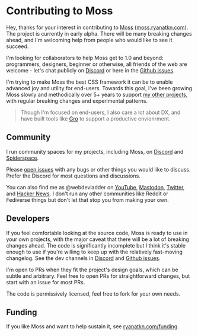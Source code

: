 # Contributing to Moss

Hey, thanks for your interest in contributing to [Moss](https://github.com/ryanatkn/moss)
([moss.ryanatkn.com](https://moss.ryanatkn.com/)).
The project is currently in early alpha.
There will be many breaking changes ahead,
and I'm welcoming help from people who would like to see it succeed.

I'm looking for collaborators to help Moss get to 1.0 and beyond:
programmers, designers, beginner or otherwise, all friends of the web are welcome -
let's chat publicly on [Discord](https://discord.gg/YU5tyeK72X)
or here in the [Github issues](https://github.com/ryanatkn/moss).

I'm trying to make Moss the best CSS framework it can be
to enable advanced joy and utility for end-users.
Towards this goal, I've been growing Moss slowly and methodically over 5+ years
to support [my other projects](http://www.ryanatkn.com/),
with regular breaking changes and experimental patterns.

> Though I'm focused on end-users, I also care a lot about DX,
> and have built tools like [Gro](https://github.com/ryanatkn/gro)
> to support a productive envionrment.

## Community

I run community spaces for my projects, including Moss,
on [Discord](https://discord.gg/YU5tyeK72X)
and [Spiderspace](https://www.spiderspace.org/).

Please [open issues](https://github.com/ryanatkn/Moss/issues) with any bugs
or other things you would like to discuss.
Prefer the Discord for most questions and discussions.

You can also find me as @webdevladder on
[YouTube](https://www.youtube.com/@webdevladder),
[Mastodon](https://mastodon.social/@webdevladder),
[Twitter](https://twitter.com/webdevladder),
and [Hacker News](https://news.ycombinator.com/user?id=webdevladder).
I don't run any other communities like Reddit or Fediverse things
but don't let that stop you from making your own.

## Developers

If you feel comfortable looking at the source code,
Moss is ready to use in your own projects,
with the major caveat that there will be a lot of breaking changes ahead.
The code is significantly incomplete but I think it's stable enough to use
if you're willing to keep up with the relatively fast-moving changelog.
See the dev channels in [Discord](https://discord.gg/YU5tyeK72X)
and [Github issues](https://github.com/ryanatkn/Moss/issues).

I'm open to PRs when they fit the project's design goals, which can be subtle and arbitrary.
Feel free to open PRs for straightforward changes, but start with an issue for most PRs.

The code is permissively licensed, feel free to fork for your own needs.

## Funding

If you like Moss and want to help sustain it,
see [ryanatkn.com/funding](https://www.ryanatkn.com/funding).
